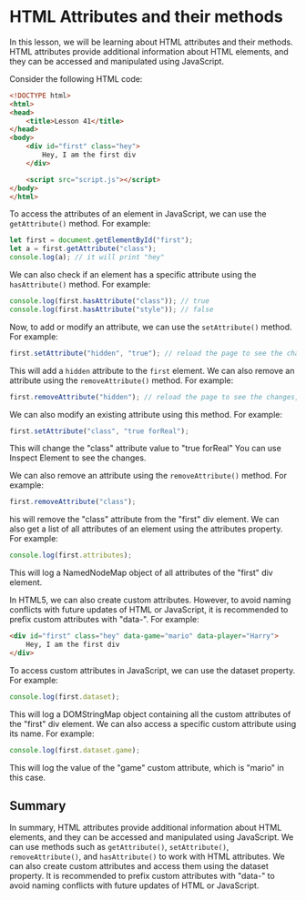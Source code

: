 # HTML Attributes and their methods
In this lesson, we will be learning about HTML attributes and their methods. HTML attributes provide additional information about HTML elements, and they can be accessed and manipulated using JavaScript.

Consider the following HTML code:
```html
<!DOCTYPE html>
<html>
<head>
	<title>Lesson 41</title>
</head>
<body>
	<div id="first" class="hey">
        Hey, I am the first div
    </div>

    <script src="script.js"></script>
</body>
</html>
```
To access the attributes of an element in JavaScript, we can use the `getAttribute()` method. For example:
```js
let first = document.getElementById("first");
let a = first.getAttribute("class");
console.log(a); // it will print "hey" 
```
We can also check if an element has a specific attribute using the `hasAttribute()` method. For example:
```js
console.log(first.hasAttribute("class")); // true
console.log(first.hasAttribute("style")); // false
```
Now, to add or modify an attribute, we can use the `setAttribute()` method. For example:
```js
first.setAttribute("hidden", "true"); // reload the page to see the changes, it will hide the div
```
This will add a `hidden` attribute to the `first` element. We can also remove an attribute using the `removeAttribute()` method. For example:
```js
first.removeAttribute("hidden"); // reload the page to see the changes, it will show the div because we removed the hidden attribute
```
We can also modify an existing attribute using this method. For example:
```js
first.setAttribute("class", "true forReal");
```
This will change the "class" attribute value to "true forReal" You can use Inspect Element to see the changes.

We can also remove an attribute using the `removeAttribute()` method. For example:
```js
first.removeAttribute("class");
```
his will remove the "class" attribute from the "first" div element. We can also get a list of all attributes of an element using the attributes property. For example:
```js
console.log(first.attributes);
```
This will log a NamedNodeMap object of all attributes of the "first" div element.

In HTML5, we can also create custom attributes. However, to avoid naming conflicts with future updates of HTML or JavaScript, it is recommended to prefix custom attributes with "data-". For example:
```html
<div id="first" class="hey" data-game="mario" data-player="Harry">
    Hey, I am the first div
</div>
```
To access custom attributes in JavaScript, we can use the dataset property. For example:
```js
console.log(first.dataset);
```
This will log a DOMStringMap object containing all the custom attributes of the "first" div element. We can also access a specific custom attribute using its name. For example:
```js
console.log(first.dataset.game);
```
This will log the value of the "game" custom attribute, which is "mario" in this case.

## Summary
In summary, HTML attributes provide additional information about HTML elements, and they can be accessed and manipulated using JavaScript. We can use methods such as `getAttribute()`, `setAttribute()`, `removeAttribute()`, and `hasAttribute()` to work with HTML attributes. We can also create custom attributes and access them using the dataset property. It is recommended to prefix custom attributes with "data-" to avoid naming conflicts with future updates of HTML or JavaScript.